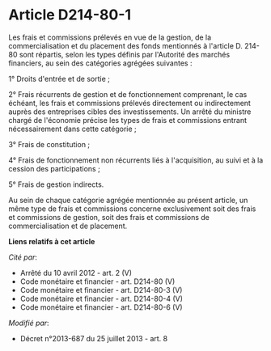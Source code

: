 # Article D214-80-1

Les frais et commissions prélevés en vue de la gestion, de la commercialisation et du placement des fonds mentionnés à
l'article D. 214-80 sont répartis, selon les types définis par l'Autorité des marchés financiers, au sein des catégories
agrégées suivantes : 

1° Droits d'entrée et de sortie ; 

2° Frais récurrents de gestion et de fonctionnement comprenant, le cas échéant, les frais et commissions prélevés directement
ou indirectement auprès des entreprises cibles des investissements. Un arrêté du ministre chargé de l'économie précise les
types de frais et commissions entrant nécessairement dans cette catégorie ; 

3° Frais de constitution ; 

4° Frais de fonctionnement non récurrents liés à l'acquisition, au suivi et à la cession des participations ; 

5° Frais de gestion indirects. 

Au sein de chaque catégorie agrégée mentionnée au présent article, un même type de frais et commissions concerne
exclusivement soit des frais et commissions de gestion, soit des frais et commissions de commercialisation et de placement.

**Liens relatifs à cet article**

_Cité par_:

  - Arrêté du 10 avril 2012 - art. 2 (V)
  - Code monétaire et financier - art. D214-80 (V)
  - Code monétaire et financier - art. D214-80-3 (V)
  - Code monétaire et financier - art. D214-80-4 (V)
  - Code monétaire et financier - art. D214-80-6 (V)

_Modifié par_:

  - Décret n°2013-687 du 25 juillet 2013 - art. 8
